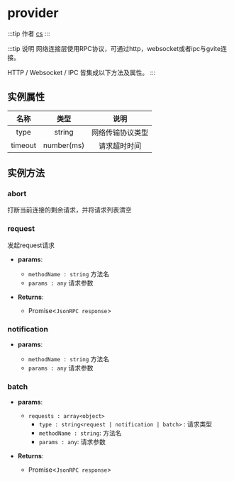# provider


:::tip 作者
[cs](https://github.com/lovelycs)
:::

:::tip 说明
网络连接层使用RPC协议，可通过http，websocket或者ipc与gvite连接。

HTTP / Websocket / IPC 皆集成以下方法及属性。
:::

## 实例属性

|  名称  | 类型 | 说明 |
|:------------:|:-----:|:-----:|
| type |  string | 网络传输协议类型 |
| timeout | number(ms) | 请求超时时间 |

## 实例方法

### abort
打断当前连接的剩余请求，并将请求列表清空

### request
发起request请求

- **params**: 

  * `methodName : string` 方法名
  * `params : any` 请求参数

- **Returns**:
    - Promise<`JsonRPC response`>

### notification

- **params**: 

  * `methodName : string` 方法名
  * `params : any` 请求参数

### batch

- **params**: 

  * `requests : array<object>` 
	- `type : string<request | notification | batch>` : 请求类型
    - `methodName : string`: 方法名
    - `params : any`: 请求参数

- **Returns**:
    - Promise<`JsonRPC response`>
